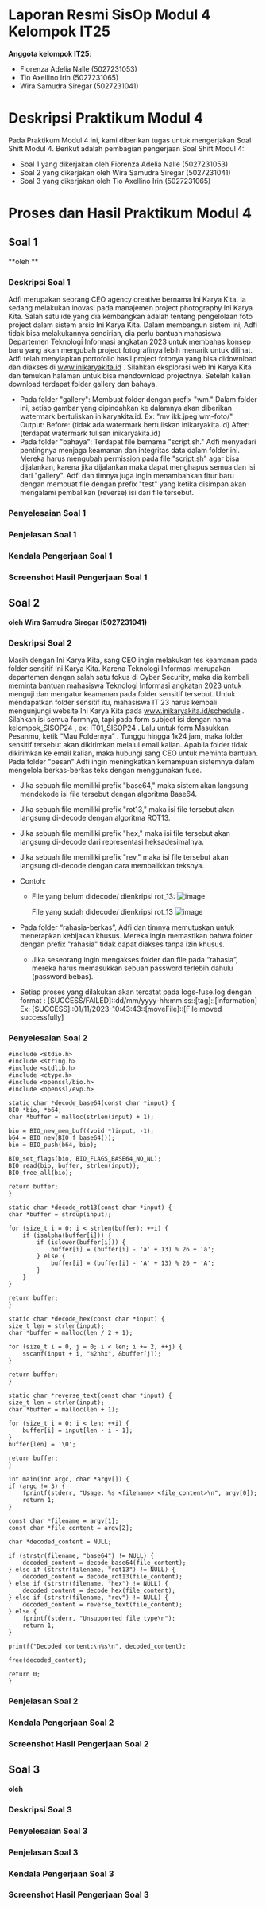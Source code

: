# Laporan Resmi SisOp Modul 4 Kelompok IT25

**Anggota kelompok IT25**:
* Fiorenza Adelia Nalle (5027231053)
* Tio Axellino Irin (5027231065)
* Wira Samudra Siregar (5027231041)

# Deskripsi Praktikum Modul 4

Pada Praktikum Modul 4 ini, kami diberikan tugas untuk mengerjakan Soal Shift Modul 4. Berikut adalah pembagian pengerjaan Soal Shift Modul 4:
* Soal 1 yang dikerjakan oleh Fiorenza Adelia Nalle (5027231053) 
* Soal 2 yang dikerjakan oleh Wira Samudra Siregar (5027231041)
* Soal 3 yang dikerjakan oleh Tio Axellino Irin (5027231065) 

# Proses dan Hasil Praktikum Modul 4

## Soal 1

**oleh **

### Deskripsi Soal 1
Adfi merupakan seorang CEO agency creative bernama Ini Karya Kita. Ia sedang melakukan inovasi pada manajemen project photography Ini Karya Kita. Salah satu ide yang dia kembangkan adalah tentang pengelolaan foto project dalam sistem arsip Ini Karya Kita. Dalam membangun sistem ini, Adfi tidak bisa melakukannya sendirian, dia perlu bantuan mahasiswa Departemen Teknologi Informasi angkatan 2023 untuk membahas konsep baru yang akan mengubah project fotografinya lebih menarik untuk dilihat. Adfi telah menyiapkan portofolio hasil project fotonya yang bisa didownload dan diakses di www.inikaryakita.id . Silahkan eksplorasi web Ini Karya Kita dan temukan halaman untuk bisa mendownload projectnya. Setelah kalian download terdapat folder gallery dan bahaya.
* Pada folder "gallery":
  Membuat folder dengan prefix "wm." Dalam folder ini, setiap gambar yang dipindahkan ke dalamnya akan diberikan watermark bertuliskan inikaryakita.id.
  Ex: "mv ikk.jpeg wm-foto/"
  Output:
  Before: (tidak ada watermark bertuliskan inikaryakita.id)
  After: (terdapat watermark tulisan inikaryakita.id)
* Pada folder "bahaya":
  Terdapat file bernama "script.sh." Adfi menyadari pentingnya menjaga keamanan dan integritas data dalam folder ini. Mereka harus mengubah permission pada file "script.sh" agar bisa
  dijalankan, karena jika dijalankan maka dapat menghapus semua dan isi dari  "gallery". Adfi dan timnya juga ingin menambahkan fitur baru dengan membuat file dengan prefix "test"
  yang ketika disimpan akan mengalami pembalikan (reverse) isi dari file tersebut.  


### Penyelesaian Soal 1

### Penjelasan Soal 1

### Kendala Pengerjaan Soal 1

### Screenshot Hasil Pengerjaan Soal 1

## Soal 2

**oleh Wira Samudra Siregar (5027231041)**

### Deskripsi Soal 2

Masih dengan Ini Karya Kita, sang CEO ingin melakukan tes keamanan pada folder sensitif Ini Karya Kita. Karena Teknologi Informasi merupakan departemen dengan salah satu fokus di Cyber Security, maka dia kembali meminta bantuan mahasiswa Teknologi Informasi angkatan 2023 untuk menguji dan mengatur keamanan pada folder sensitif tersebut. Untuk mendapatkan folder sensitif itu, mahasiswa IT 23 harus kembali mengunjungi website Ini Karya Kita pada www.inikaryakita.id/schedule . Silahkan isi semua formnya, tapi pada form subject isi dengan nama kelompok_SISOP24 , ex: IT01_SISOP24 . Lalu untuk form Masukkan Pesanmu, ketik “Mau Foldernya” . Tunggu hingga 1x24 jam, maka folder sensitif tersebut akan dikirimkan melalui email kalian. Apabila folder tidak dikirimkan ke email kalian, maka hubungi sang CEO untuk meminta bantuan.   
Pada folder "pesan" Adfi ingin meningkatkan kemampuan sistemnya dalam mengelola berkas-berkas teks dengan menggunakan fuse.
* Jika sebuah file memiliki prefix "base64," maka sistem akan langsung mendekode isi file tersebut dengan algoritma Base64.
* Jika sebuah file memiliki prefix "rot13," maka isi file tersebut akan langsung di-decode dengan algoritma ROT13.
* Jika sebuah file memiliki prefix "hex," maka isi file tersebut akan langsung di-decode dari representasi heksadesimalnya.
* Jika sebuah file memiliki prefix "rev," maka isi file tersebut akan langsung di-decode dengan cara membalikkan teksnya.
* Contoh:
  * File yang belum didecode/ dienkripsi rot_13:
    ![image](https://github.com/fioreenza/Sisop-4-2024-MH-IT25/assets/145766477/ffcd9cd2-8e9a-4e15-b4ee-6d803c2a09cc)

    File yang sudah didecode/ dienkripsi rot_13
    ![image](https://github.com/fioreenza/Sisop-4-2024-MH-IT25/assets/145766477/3df9b84b-dd29-438a-8ff9-1679d67cf8e8)

* Pada folder “rahasia-berkas”, Adfi dan timnya memutuskan untuk menerapkan kebijakan khusus. Mereka ingin memastikan bahwa folder dengan prefix "rahasia" tidak dapat diakses tanpa izin khusus. 
  * Jika seseorang ingin mengakses folder dan file pada “rahasia”, mereka harus memasukkan sebuah password terlebih dahulu (password bebas). 
* Setiap proses yang dilakukan akan tercatat pada logs-fuse.log dengan format :
  [SUCCESS/FAILED]::dd/mm/yyyy-hh:mm:ss::[tag]::[information]
  Ex:
  [SUCCESS]::01/11/2023-10:43:43::[moveFile]::[File moved successfully]

### Penyelesaian Soal 2

    #include <stdio.h>
    #include <string.h>
    #include <stdlib.h>
    #include <ctype.h>
    #include <openssl/bio.h>
    #include <openssl/evp.h>

    static char *decode_base64(const char *input) {
    BIO *bio, *b64;
    char *buffer = malloc(strlen(input) + 1);

    bio = BIO_new_mem_buf((void *)input, -1);
    b64 = BIO_new(BIO_f_base64());
    bio = BIO_push(b64, bio);

    BIO_set_flags(bio, BIO_FLAGS_BASE64_NO_NL);
    BIO_read(bio, buffer, strlen(input));
    BIO_free_all(bio);

    return buffer;
    }

    static char *decode_rot13(const char *input) {
    char *buffer = strdup(input);

    for (size_t i = 0; i < strlen(buffer); ++i) {
        if (isalpha(buffer[i])) {
            if (islower(buffer[i])) {
                buffer[i] = (buffer[i] - 'a' + 13) % 26 + 'a';
            } else {
                buffer[i] = (buffer[i] - 'A' + 13) % 26 + 'A';
            }
        }
    }

    return buffer;
    }

    static char *decode_hex(const char *input) {
    size_t len = strlen(input);
    char *buffer = malloc(len / 2 + 1);

    for (size_t i = 0, j = 0; i < len; i += 2, ++j) {
        sscanf(input + i, "%2hhx", &buffer[j]);
    }

    return buffer;
    }

    static char *reverse_text(const char *input) {
    size_t len = strlen(input);
    char *buffer = malloc(len + 1);

    for (size_t i = 0; i < len; ++i) {
        buffer[i] = input[len - i - 1];
    }
    buffer[len] = '\0';

    return buffer;
    }

    int main(int argc, char *argv[]) {
    if (argc != 3) {
        fprintf(stderr, "Usage: %s <filename> <file_content>\n", argv[0]);
        return 1;
    }

    const char *filename = argv[1];
    const char *file_content = argv[2];

    char *decoded_content = NULL;

    if (strstr(filename, "base64") != NULL) {
        decoded_content = decode_base64(file_content);
    } else if (strstr(filename, "rot13") != NULL) {
        decoded_content = decode_rot13(file_content);
    } else if (strstr(filename, "hex") != NULL) {
        decoded_content = decode_hex(file_content);
    } else if (strstr(filename, "rev") != NULL) {
        decoded_content = reverse_text(file_content);
    } else {
        fprintf(stderr, "Unsupported file type\n");
        return 1;
    }

    printf("Decoded content:\n%s\n", decoded_content);

    free(decoded_content);

    return 0;
    }

### Penjelasan Soal 2


### Kendala Pengerjaan Soal 2

### Screenshot Hasil Pengerjaan Soal 2

## Soal 3

**oleh**

### Deskripsi Soal 3

### Penyelesaian Soal 3

### Penjelasan Soal 3

### Kendala Pengerjaan Soal 3

### Screenshot Hasil Pengerjaan Soal 3


